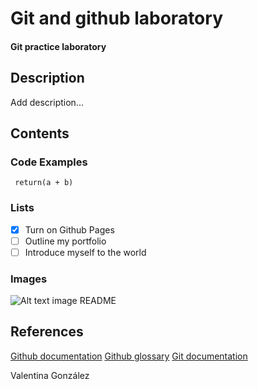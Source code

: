 # Git and github laboratory
#### Git practice laboratory
## Description
Add description...

## Contents
### Code Examples
``` return(a + b)```
### Lists
- [x] Turn on Github Pages
- [ ] Outline my portfolio
- [ ] Introduce myself to the world
### Images
![Alt text image README](imageReadme.jpg)

## References
[Github documentation]( https://docs.github.com/en)
[Github glossary](https://docs.github.com/en/get-started/learning-about-github/github-glossary)
[Git documentation](https://git-scm.com/doc)

Valentina González
